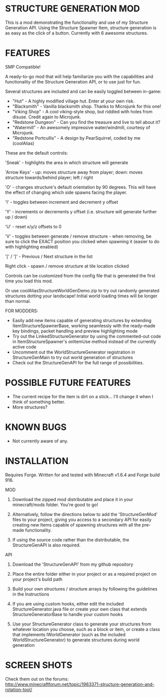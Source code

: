 STRUCTURE GENERATION MOD
========================
This is a mod demonstrating the functionality and use of my Structure Generation API. Using the Structure Spawner Item,
structure generation is as easy as the click of a button. Currently with 6 awesome structures.

FEATURES
========
SMP Compatible!

A ready-to-go mod that will help familiarize you with the capabilities and functionality of the Structure Generation
API, or to use just for fun.

Several structures are included and can be easily toggled between in-game:
- "Hut" - A highly modified village hut. Enter at your own risk.
- "Blacksmith" - Vanilla blacksmith shop. Thanks to Microjunk for this one!
- "Viking Shop" - A cool viking-style shop, but riddled with holes from disuse. Credit again to Microjunk.
- "Redstone Dungeon" - Can you find the treasure and live to tell about it?
- "Watermill" - An awesomely impressive water/windmill, courtesy of Microjunk.
- "Redstone Portcullis" - A design by PearSquirrel, coded by me (coolAlias)

These are the default controls:

'Sneak' - highlights the area in which structure will generate

'Arrow Keys' - up: moves structure away from player; down: moves structure towards/behind player; left / right

'O' - changes structure's default orientation by 90 degrees. This will have the effect of changing which side spawns
      facing the player.

'I' - toggles between increment and decrement y offset

'Y' - increments or decrements y offset (i.e. structure will generate further up / down)

'U' - reset x/y/z offsets to 0

'V' - toggles between generate / remove structure - when removing, be sure to click the EXACT position you clicked
      when spawning it (easier to do with highlighting enabled)

'[' / ']' - Previous / Next structure in the list

Right click - spawn / remove structure at tile location clicked

Controls can be customized from the config file that is generated the first time you load this mod.

Or use coolAliasStructureWorldGenDemo.zip to try out randomly generated structures dotting your landscape! Initial
world loading times will be longer than normal.

FOR MODDERS:
- Easily add new items capable of generating structures by extending ItemStructureSpawnerBase, working seamlessly
  with the ready-made key bindings, packet handling and preview highlighting mode
- Try out the LinkedStructureGenerator by using the commented-out code in ItemStructureSpawner's onItemUse method
  instead of the currently active code
- Uncomment out the WorldStructureGenerator registration in StructureGenMain to try out world generation of structures
- Check out the StructureGenAPI for the full range of possibilities.
 
POSSIBLE FUTURE FEATURES
========================
- The current recipe for the item is dirt on a stick... I'll change it when I think of something better.
- More structures?
 
KNOWN BUGS
==========
- Not currently aware of any.

INSTALLATION
============
Requires Forge. Written for and tested with Minecraft v1.6.4 and Forge build 916.

MOD

1. Download the zipped mod distributable and place it in your minecraft/mods folder. You're good to go!

2. Alternatively, follow the directions below to add the 'StructureGenMod' files to your project, giving you access
to a secondary API for easily creating new Items capable of spawning structures with all the pre-made functionality.

3. If using the source code rather than the distributable, the StructureGenAPI is also required.

API

1. Download the 'StructureGenAPI' from my github repository

2. Place the entire folder either in your project or as a required project on your project's build path

3. Build your own structures / structure arrays by following the guidelines in the Instructions

4. If you are using custom hooks, either edit the included StructureGenerator.java file or create your own class that
   extends StructureGeneratorBase to handle your custom hooks

5. Use your StructureGenerator class to generate your structures from whatever location you choose, such as a block
   or item, or create a class that implements IWorldGenerator (such as the included WorldStructureGenerator) to
   generate structures during world generation

SCREEN SHOTS
============
Check them out on the forums: http://www.minecraftforum.net/topic/1963371-structure-generation-and-rotation-tool/

